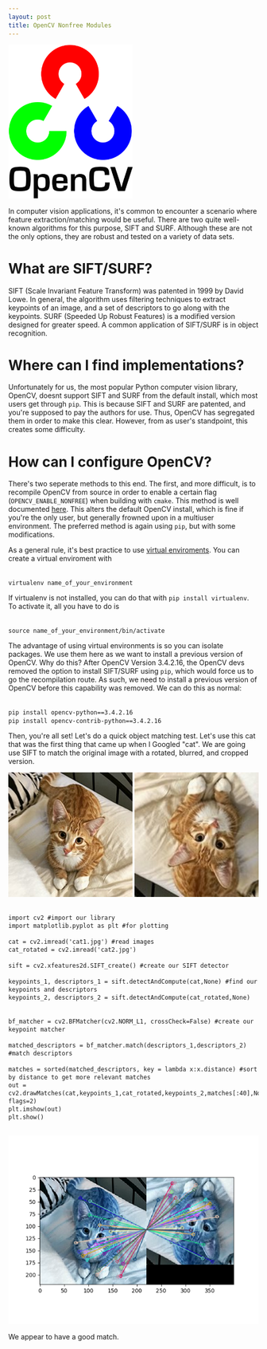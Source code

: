 ```yaml
---
layout: post
title: OpenCV Nonfree Modules
---
```




<img src="../images/opencv_logo.png" width = "250">

In computer vision applications, it's common to encounter a scenario where feature extraction/matching would be useful.
There are two quite well-known algorithms for this purpose, SIFT and SURF. Although these are not the only options,
they are robust and tested on a variety of data sets.


What are SIFT/SURF?
======  
SIFT (Scale Invariant Feature Transform) was patented in 1999 by David Lowe. In general, the algorithm uses filtering techniques
to extract keypoints of an image, and a set of descriptors to go along with the keypoints. SURF (Speeded Up Robust Features) is a modified version designed for greater speed. A common application of SIFT/SURF is in object recognition.

Where can I find implementations?
======
Unfortunately for us, the most popular Python computer vision library, OpenCV, doesnt support SIFT and SURF from the default install, which most users get through `pip`. This is because SIFT and SURF are patented, and you're supposed to pay the authors for use. Thus, OpenCV has segregated them in order to make this clear. However, from as user's standpoint, this creates some difficulty.

How can I configure OpenCV?
======
There's two seperate methods to this end. The first, and more difficult, is to recompile OpenCV from source in order to enable a certain flag (`OPENCV_ENABLE_NONFREE`) when building with `cmake`. This method is well documented [here](https://www.pyimagesearch.com/2018/05/28/ubuntu-18-04-how-to-install-opencv/). This alters the default OpenCV install, which is fine if you're the only user, but generally frowned upon in a multiuser environment. The preferred method is again using `pip`, but with some modifications.

As a general rule, it's best practice to use [virtual enviroments](https://docs.python.org/3/tutorial/venv.html). You can create a virtual enviroment with
<p><code>
virtualenv name_of_your_environment
</code></p>

If virtualenv is not installed, you can do that with `pip install virtualenv`.
To activate it, all you have to do is
<p><code>
source name_of_your_environment/bin/activate
</code></p>

The advantage of using virtual environments is so you can isolate packages. We use them here as we want to install a previous version of OpenCV. Why do this? After OpenCV Version 3.4.2.16, the OpenCV devs removed the option to install SIFT/SURF using `pip`, which would force us to go the recompilation route. As such, we need to install a previous version of OpenCV before this capability was removed. We can do this as normal:
<p><code>
pip install opencv-python==3.4.2.16
pip install opencv-contrib-python==3.4.2.16
</code></p>

Then, you're all set! Let's do a quick object matching test.
Let's use this cat that was the first thing that came up when I Googled "cat".
We are going use SIFT to match the original image with a rotated, blurred, and cropped version.


<img src="../images/cat1.jpg" width = "250"> <img src="../images/cat2.jpg" width = "250">
<script src="https://cdn.jsdelivr.net/gh/google/code-prettify@master/loader/run_prettify.js"></script>
<pre class="prettyprint lang-py">
<code>
import cv2 #import our library
import matplotlib.pyplot as plt #for plotting

cat = cv2.imread('cat1.jpg') #read images
cat_rotated = cv2.imread('cat2.jpg')

sift = cv2.xfeatures2d.SIFT_create() #create our SIFT detector

keypoints_1, descriptors_1 = sift.detectAndCompute(cat,None) #find our keypoints and descriptors
keypoints_2, descriptors_2 = sift.detectAndCompute(cat_rotated,None)


bf_matcher = cv2.BFMatcher(cv2.NORM_L1, crossCheck=False) #create our keypoint matcher

matched_descriptors = bf_matcher.match(descriptors_1,descriptors_2) #match descriptors

matches = sorted(matched_descriptors, key = lambda x:x.distance) #sort by distance to get more relevant matches
out =  cv2.drawMatches(cat,keypoints_1,cat_rotated,keypoints_2,matches[:40],None, flags=2)
plt.imshow(out)
plt.show()
</code>
</pre> <img src="../images/matches.png" width = "1000">

We appear to have a good match.
